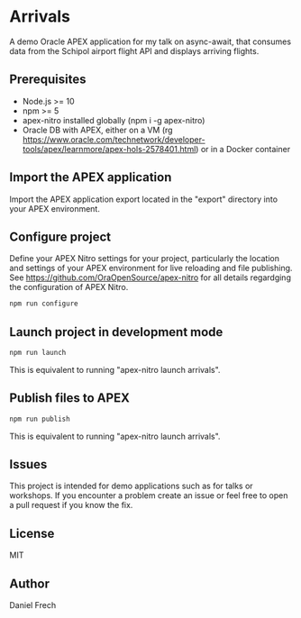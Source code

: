 # Arrivals

A demo Oracle APEX application for my talk on async-await, that consumes data from the Schipol airport flight API and displays arriving flights.

## Prerequisites

-   Node.js >= 10
-   npm >= 5
-   apex-nitro installed globally (npm i -g apex-nitro)
-   Oracle DB with APEX, either on a VM (rg https://www.oracle.com/technetwork/developer-tools/apex/learnmore/apex-hols-2578401.html) or in a Docker container

## Import the APEX application

Import the APEX application export located in the "export" directory into your APEX environment.

## Configure project

Define your APEX Nitro settings for your project, particularly the location and settings of your APEX environment for live reloading and file publishing. See https://github.com/OraOpenSource/apex-nitro for all details regardging the
configuration of APEX Nitro.

```bash
npm run configure
```

## Launch project in development mode

```bash
npm run launch
```

This is equivalent to running "apex-nitro launch arrivals".

## Publish files to APEX

```bash
npm run publish
```

This is equivalent to running "apex-nitro launch arrivals".

## Issues

This project is intended for demo applications such as for talks or workshops. If you encounter a problem create an issue or feel free to open a pull request if you know the fix.

## License

MIT

## Author

Daniel Frech
